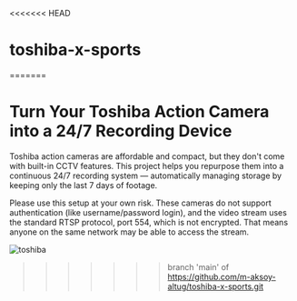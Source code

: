 <<<<<<< HEAD
# toshiba-x-sports
=======
# Turn Your Toshiba Action Camera into a 24/7 Recording Device

Toshiba action cameras are affordable and compact, but they don't come with built-in CCTV features. This project helps you repurpose them into a continuous 24/7 recording system — automatically managing storage by keeping only the last 7 days of footage.

Please use this setup at your own risk. These cameras do not support authentication (like username/password login), and the video stream uses the standard RTSP protocol, port 554, which is not encrypted. That means anyone on the same network may be able to access the stream.


![toshiba](https://github.com/user-attachments/assets/36594806-f363-477e-98b5-3dfc7591ec2d)
>>>>>>> branch 'main' of https://github.com/m-aksoy-altug/toshiba-x-sports.git
